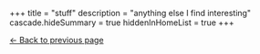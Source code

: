 +++
title = "stuff"
description = "anything else I find interesting"
cascade.hideSummary = true
hiddenInHomeList = true
+++


[← Back to previous page](/about/)